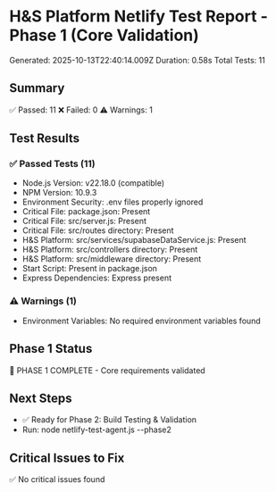 # H&S Platform Netlify Test Report - Phase 1 (Core Validation)
Generated: 2025-10-13T22:40:14.009Z
Duration: 0.58s
Total Tests: 11

## Summary
✅ Passed: 11
❌ Failed: 0
⚠️ Warnings: 1

## Test Results

### ✅ Passed Tests (11)
- Node.js Version: v22.18.0 (compatible)
- NPM Version: 10.9.3
- Environment Security: .env files properly ignored
- Critical File: package.json: Present
- Critical File: src/server.js: Present
- Critical File: src/routes directory: Present
- H&S Platform: src/services/supabaseDataService.js: Present
- H&S Platform: src/controllers directory: Present
- H&S Platform: src/middleware directory: Present
- Start Script: Present in package.json
- Express Dependencies: Express present

### ⚠️ Warnings (1)
- Environment Variables: No required environment variables found

## Phase 1 Status
🚀 PHASE 1 COMPLETE - Core requirements validated

## Next Steps
- ✅ Ready for Phase 2: Build Testing & Validation
- Run: node netlify-test-agent.js --phase2

## Critical Issues to Fix
✅ No critical issues found